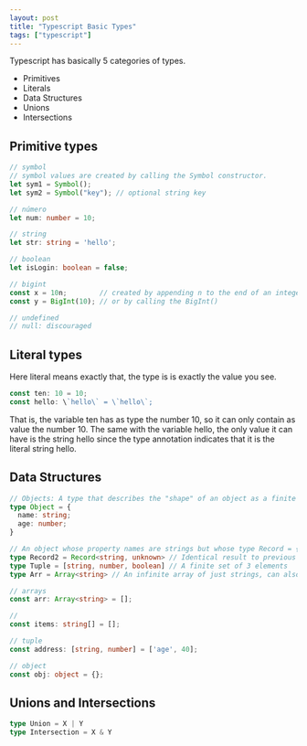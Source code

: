 ```yaml
---
layout: post
title: "Typescript Basic Types"
tags: ["typescript"]
---
```


Typescript has basically 5 categories of types.

* Primitives
* Literals
* Data Structures
* Unions
* Intersections

## Primitive types

```ts
// symbol
// symbol values are created by calling the Symbol constructor.
let sym1 = Symbol();
let sym2 = Symbol("key"); // optional string key

// número
let num: number = 10;

// string
let str: string = 'hello';

// boolean
let isLogin: boolean = false;

// bigint
const x = 10n;        // created by appending n to the end of an integer literal
const y = BigInt(10); // or by calling the BigInt()

// undefined
// null: discouraged
```

## Literal types

Here literal means exactly that, the type is is exactly the value you see.

```ts
const ten: 10 = 10;
const hello: \`hello\` = \`hello\`;
```

That is, the variable ten has as type the number 10, so it can only contain as value the number 10. The same with the variable hello, the only value it can have is the string hello since the type annotation indicates that it is the literal string hello.

## Data Structures

```ts
// Objects: A type that describes the "shape" of an object as a finite set of key:value pairs.
type Object = {
  name: string;
  age: number;
}

// An object whose property names are strings but whose type Record = { [key: string]: unknown} value is unknown.
type Record2 = Record<string, unknown> // Identical result to previous line
type Tuple = [string, number, boolean] // A finite set of 3 elements 
type Arr = Array<string> // An infinite array of just strings, can also be written as string[].

// arrays
const arr: Array<string> = [];

// 
const items: string[] = [];

// tuple
const address: [string, number] = ['age', 40];

// object
const obj: object = {};
```

## Unions and Intersections

```ts
type Union = X | Y 
type Intersection = X & Y 
```